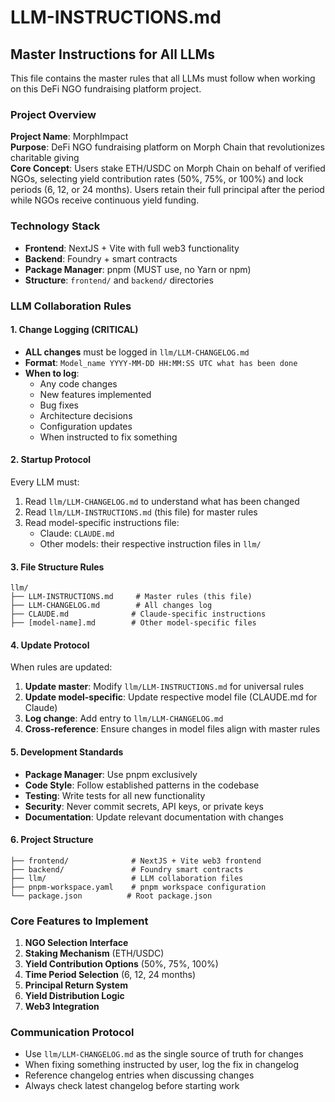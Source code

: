 # LLM-INSTRUCTIONS.md

## Master Instructions for All LLMs

This file contains the master rules that all LLMs must follow when working on this DeFi NGO fundraising platform project.

### Project Overview
**Project Name**: MorphImpact  
**Purpose**: DeFi NGO fundraising platform on Morph Chain that revolutionizes charitable giving  
**Core Concept**: Users stake ETH/USDC on Morph Chain on behalf of verified NGOs, selecting yield contribution rates (50%, 75%, or 100%) and lock periods (6, 12, or 24 months). Users retain their full principal after the period while NGOs receive continuous yield funding.

### Technology Stack
- **Frontend**: NextJS + Vite with full web3 functionality
- **Backend**: Foundry + smart contracts
- **Package Manager**: pnpm (MUST use, no Yarn or npm)
- **Structure**: `frontend/` and `backend/` directories

### LLM Collaboration Rules

#### 1. Change Logging (CRITICAL)
- **ALL changes** must be logged in `llm/LLM-CHANGELOG.md`
- **Format**: `Model_name YYYY-MM-DD HH:MM:SS UTC what has been done`
- **When to log**:
  - Any code changes
  - New features implemented
  - Bug fixes
  - Architecture decisions
  - Configuration updates
  - When instructed to fix something

#### 2. Startup Protocol
Every LLM must:
1. Read `llm/LLM-CHANGELOG.md` to understand what has been changed
2. Read `llm/LLM-INSTRUCTIONS.md` (this file) for master rules
3. Read model-specific instructions file:
   - Claude: `CLAUDE.md`
   - Other models: their respective instruction files in `llm/`

#### 3. File Structure Rules
```
llm/
├── LLM-INSTRUCTIONS.md     # Master rules (this file)
├── LLM-CHANGELOG.md        # All changes log
├── CLAUDE.md              # Claude-specific instructions
├── [model-name].md        # Other model-specific files
```

#### 4. Update Protocol
When rules are updated:
1. **Update master**: Modify `llm/LLM-INSTRUCTIONS.md` for universal rules
2. **Update model-specific**: Update respective model file (CLAUDE.md for Claude)
3. **Log change**: Add entry to `llm/LLM-CHANGELOG.md`
4. **Cross-reference**: Ensure changes in model files align with master rules

#### 5. Development Standards
- **Package Manager**: Use pnpm exclusively
- **Code Style**: Follow established patterns in the codebase
- **Testing**: Write tests for all new functionality
- **Security**: Never commit secrets, API keys, or private keys
- **Documentation**: Update relevant documentation with changes

#### 6. Project Structure
```
├── frontend/              # NextJS + Vite web3 frontend
├── backend/               # Foundry smart contracts
├── llm/                   # LLM collaboration files
├── pnpm-workspace.yaml    # pnpm workspace configuration
└── package.json          # Root package.json
```

### Core Features to Implement
1. **NGO Selection Interface**
2. **Staking Mechanism** (ETH/USDC)
3. **Yield Contribution Options** (50%, 75%, 100%)
4. **Time Period Selection** (6, 12, 24 months)
5. **Principal Return System**
6. **Yield Distribution Logic**
7. **Web3 Integration**

### Communication Protocol
- Use `llm/LLM-CHANGELOG.md` as the single source of truth for changes
- When fixing something instructed by user, log the fix in changelog
- Reference changelog entries when discussing changes
- Always check latest changelog before starting work